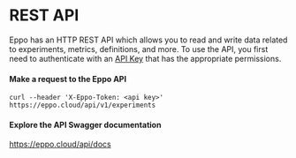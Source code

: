 # REST API

Eppo has an HTTP REST API which allows you to read and write data related to experiments, metrics, definitions, and more. To use the API, you first need to authenticate with an [API Key](../../administration/api-keys.md) that has the appropriate permissions.

#### Make a request to the Eppo API
```
curl --header 'X-Eppo-Token: <api key>' https://eppo.cloud/api/v1/experiments
```

#### Explore the API Swagger documentation
https://eppo.cloud/api/docs
